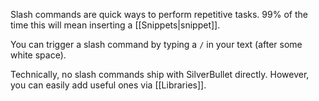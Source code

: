 Slash commands are quick ways to perform repetitive tasks. 99% of the time this will mean inserting a [[Snippets|snippet]].

You can trigger a slash command by typing a `/` in your text (after some white space).

Technically, no slash commands ship with SilverBullet directly. However, you can easily add useful ones via [[Libraries]].
